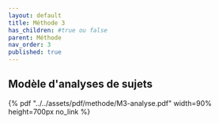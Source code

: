 ```yaml
---
layout: default
title: Méthode 3
has_children: #true ou false
parent: Méthode
nav_order: 3
published: true
---
```

## Modèle d'analyses de sujets

{% pdf "../../assets/pdf/methode/M3-analyse.pdf" width=90% height=700px no_link %}